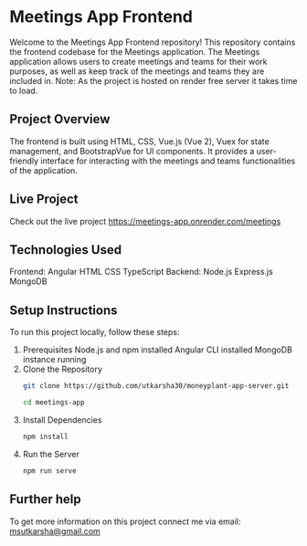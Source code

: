# Meetings App Frontend
Welcome to the Meetings App Frontend repository! This repository contains the frontend codebase for the Meetings application. The Meetings application allows users to create meetings and teams for their work purposes, as well as keep track of the meetings and teams they are included in.
Note: As the project is hosted on render free server it takes time to load.

## Project Overview
The frontend is built using HTML, CSS, Vue.js (Vue 2), Vuex for state management, and BootstrapVue for UI components. It provides a user-friendly interface for interacting with the meetings and teams functionalities of the application.

## Live Project
Check out the live project https://meetings-app.onrender.com/meetings

## Technologies Used
Frontend:
Angular
HTML
CSS
TypeScript
Backend:
Node.js
Express.js
MongoDB

## Setup Instructions
To run this project locally, follow these steps:

1. Prerequisites
 Node.js and npm installed
 Angular CLI installed
 MongoDB instance running
2. Clone the Repository
   ```sh
   git clone https://github.com/utkarsha30/moneyplant-app-server.git
   
   cd meetings-app
4. Install Dependencies
   ```sh
   npm install
5. Run the Server
   ```sh
   npm run serve
   
## Further help

To get more information on this project connect me via email: msutkarsha@gmail.com
